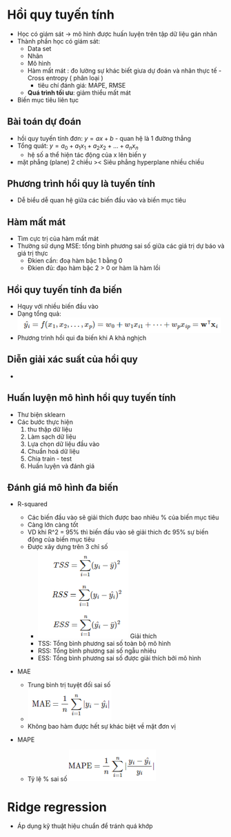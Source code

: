 # Hồi quy tuyến tính #
- Học có giám sát -> mô hình được huấn luyện trên tập dữ liệu gán nhãn
- Thành phần học có giám sát:
    + Data set 
    + Nhãn 
    + Mô hình 
    + Hàm mất mát : đo lường sự khác biết giưa dự đoán và nhãn thực tế - Cross entropy ( phân loại )
        * tiêu chí đánh giá: MAPE, RMSE
    + __Quá trình tối ưu__: giảm thiểu mất mát
- Biến mục tiêu liên tục 
## Bài toán dự đoán 
- hồi quy tuyến tính đơn: $y = ax+b$  - quan hệ là 1 đường thẳng 
- Tổng quát: $y= a_{0} + a_{1}x_{1} + a_{2}x_{2}+...+a_{n}x_{n}$ 
    + hệ số a thể hiện tác động của x lên biến y 
- mặt phẳng (plane) 2 chiều ><  Siêu phẳng hyperplane nhiều chiều
## Phương trình hồi quy là tuyến tính 
- Dễ biểu dễ quan hệ giữa các biến đầu vào và biến mục tiêu 
## Hàm mất mát 
- Tìm cực trị của hàm mất mát
- Thường sử dụng MSE: tổng bình phương sai số giữa các giá trị dự báo và giá trị thực  
    - Đkien cần: đoạ hàm bậc 1 bằng 0 
    - Đkien đủ: đạo hàm bậc 2 > 0 or hàm là hàm lồi
## Hồi quy tuyến tính đa biến
- Hquy với nhiều biến đầu vào
- Dạng tổng quả: ![Alt text](<Hồi quy đa biến.png>)
- Phương trình hồi qui đa biến khi A khả nghịch
## Diễn giải xác suất của hồi quy 
- 
## Huấn luyện mô hình hồi quy tuyến tính 
- Thư biện sklearn 
- Các bước thực hiện 
    1. thu thập dữ liệu 
    2. Làm sạch dữ liệu 
    3. Lựa chọn dữ liệu đầu vào 
    4. Chuẩn hoá dữ liệu 
    5. Chia train - test
    6. Huấn luyện và đánh giá
## Đánh giá mô hình đa biến 
- R-squared
    + Các biến đầu vào sẽ giải thích được bao nhiêu % của biến mục tiêu
    + Càng lớn càng tốt 
    + VD khi R^2 = 95% thì biến đầu vào sẽ giải thich đc 95% sự biến động của biến mục tiêu
    + Được xây dựng trên 3 chỉ số
        * ![Alt text](<Chỉ số R bình.png>)
    Giải thích 
        + TSS: Tổng bình phương sai số toàn bộ mô hình 
        + RSS: Tổng bình phương sai số ngẫu nhiêu 
        + ESS: Tổng bình phương sai số được giải thích bởi mô hình 

- MAE
    + Trung bình trị tuyệt đối sai số 
    + ![Alt text](MAE.png)
    + Không bao hàm được hết sự khác biệt về mặt đơn vị
- MAPE
    + Tỷ lệ % sai số ![Alt text](MAPE.png)

# Ridge regression 
- Áp dụng kỹ thuật hiệu chuẩn để tránh quá khớp
